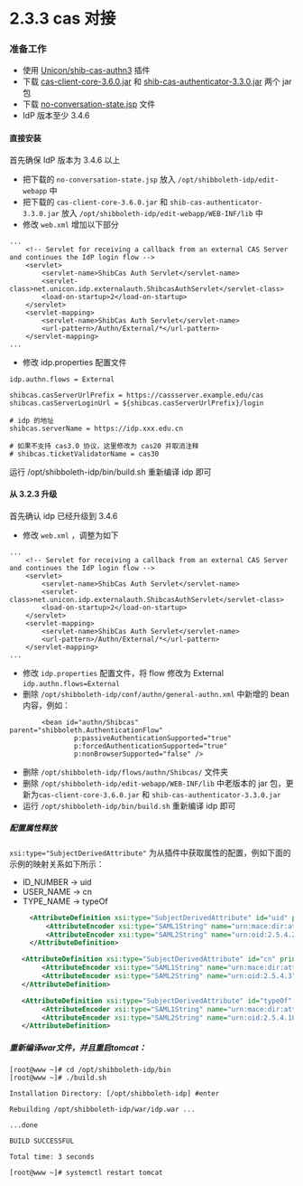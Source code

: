 # 2.3.3 cas 对接

### 准备工作
- 使用 [Unicon/shib-cas-authn3](https://github.com/Unicon/shib-cas-authn3) 插件
- 下载 [cas-client-core-3.6.0.jar](https://github.com/Unicon/shib-cas-authn3/releases/download/3.3.0/cas-client-core-3.6.0.jar) 和 [shib-cas-authenticator-3.3.0.jar](https://github.com/Unicon/shib-cas-authn3/releases/download/3.3.0/shib-cas-authenticator-3.3.0.jar) 两个 jar 包
- 下载 [no-conversation-state.jsp](https://raw.githubusercontent.com/Unicon/shib-cas-authn3/master/IDP_HOME/edit-webapp/no-conversation-state.jsp) 文件
- IdP 版本至少 3.4.6

#### 直接安装
首先确保 IdP 版本为 3.4.6 以上
- 把下载的 `no-conversation-state.jsp` 放入 `/opt/shibboleth-idp/edit-webapp` 中
- 把下载的 `cas-client-core-3.6.0.jar` 和 `shib-cas-authenticator-3.3.0.jar` 放入 `/opt/shibboleth-idp/edit-webapp/WEB-INF/lib` 中
- 修改 `web.xml` 增加以下部分
```
...
    <!-- Servlet for receiving a callback from an external CAS Server and continues the IdP login flow -->
    <servlet>
        <servlet-name>ShibCas Auth Servlet</servlet-name>
        <servlet-class>net.unicon.idp.externalauth.ShibcasAuthServlet</servlet-class>
        <load-on-startup>2</load-on-startup>
    </servlet>
    <servlet-mapping>
        <servlet-name>ShibCas Auth Servlet</servlet-name>
        <url-pattern>/Authn/External/*</url-pattern>
    </servlet-mapping>
...
```
- 修改 idp.properties 配置文件
```
idp.authn.flows = External

shibcas.casServerUrlPrefix = https://cassserver.example.edu/cas
shibcas.casServerLoginUrl = ${shibcas.casServerUrlPrefix}/login

# idp 的地址
shibcas.serverName = https://idp.xxx.edu.cn

# 如果不支持 cas3.0 协议，这里修改为 cas20 并取消注释
# shibcas.ticketValidatorName = cas30
```
运行 /opt/shibboleth-idp/bin/build.sh 重新编译 idp 即可

#### 从 3.2.3 升级
首先确认 idp 已经升级到 3.4.6
- 修改 `web.xml` ，调整为如下
```
...
    <!-- Servlet for receiving a callback from an external CAS Server and continues the IdP login flow -->
    <servlet>
        <servlet-name>ShibCas Auth Servlet</servlet-name>
        <servlet-class>net.unicon.idp.externalauth.ShibcasAuthServlet</servlet-class>
        <load-on-startup>2</load-on-startup>
    </servlet>
    <servlet-mapping>
        <servlet-name>ShibCas Auth Servlet</servlet-name>
        <url-pattern>/Authn/External/*</url-pattern>
    </servlet-mapping>
...
```
- 修改 `idp.properties` 配置文件，将 flow 修改为 External  `idp.authn.flows=External` 
- 删除 `/opt/shibboleth-idp/conf/authn/general-authn.xml` 中新增的 bean 内容，例如：
```
        <bean id="authn/Shibcas" parent="shibboleth.AuthenticationFlow"
                p:passiveAuthenticationSupported="true"
                p:forcedAuthenticationSupported="true"
                p:nonBrowserSupported="false" />
```
- 删除 `/opt/shibboleth-idp/flows/authn/Shibcas/` 文件夹
- 删除 `/opt/shibboleth-idp/edit-webapp/WEB-INF/lib` 中老版本的 jar 包，更新为`cas-client-core-3.6.0.jar` 和 `shib-cas-authenticator-3.3.0.jar` 
- 运行 `/opt/shibboleth-idp/bin/build.sh` 重新编译 idp 即可

##### 配置属性释放
`xsi:type="SubjectDerivedAttribute"` 为从插件中获取属性的配置，例如下面的示例的映射关系如下所示：
- ID_NUMBER -> uid
- USER_NAME -> cn
- TYPE_NAME -> typeOf

```xml
     <AttributeDefinition xsi:type="SubjectDerivedAttribute" id="uid" principalAttributeName="ID_NUMBER">
         <AttributeEncoder xsi:type="SAML1String" name="urn:mace:dir:attribute-def:uid" encodeType="false" />
         <AttributeEncoder xsi:type="SAML2String" name="urn:oid:2.5.4.2" friendlyName="uid" encodeType="false" />
     </AttributeDefinition>

   <AttributeDefinition xsi:type="SubjectDerivedAttribute" id="cn" principalAttributeName="USER_NAME">
        <AttributeEncoder xsi:type="SAML1String" name="urn:mace:dir:attribute-def:cn" encodeType="false" />
        <AttributeEncoder xsi:type="SAML2String" name="urn:oid:2.5.4.3" friendlyName="cn" encodeType="false" />
   </AttributeDefinition>

   <AttributeDefinition xsi:type="SubjectDerivedAttribute" id="typeOf" principalAttributeName="TYPE_NAME">
        <AttributeEncoder xsi:type="SAML1String" name="urn:mace:dir:attribute-def:typeOf" encodeType="false" />
        <AttributeEncoder xsi:type="SAML2String" name="urn:oid:2.5.4.100.2" friendlyName="typeOf" encodeType="false" />
   </AttributeDefinition>
```

##### 重新编译war文件，并且重启tomcat：

```
[root@www ~]# cd /opt/shibboleth-idp/bin
[root@www ~]# ./build.sh

Installation Directory: [/opt/shibboleth-idp] #enter

Rebuilding /opt/shibboleth-idp/war/idp.war ...

...done

BUILD SUCCESSFUL

Total time: 3 seconds

[root@www ~]# systemctl restart tomcat
```


